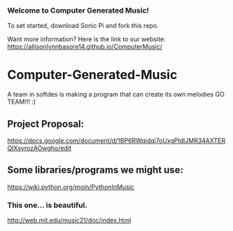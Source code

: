 ### Welcome to Computer Generated Music!

To set started, download Sonic Pi and fork this repo.

Want more information? Here is the link to our website:
https://allisonlynnbasore14.github.io/ComputerMusic/

# Computer-Generated-Music
A team in softdes is making a program that can create its own melodies
GO TEAM!!! :)


## Project Proposal:
https://docs.google.com/document/d/1BP6RWqidqj7oUxgPIdlJMR34AXTERQlXsyrozAOwgho/edit


## Some libraries/programs we might use:
https://wiki.python.org/moin/PythonInMusic
### This one... is beautiful. 
http://web.mit.edu/music21/doc/index.html


